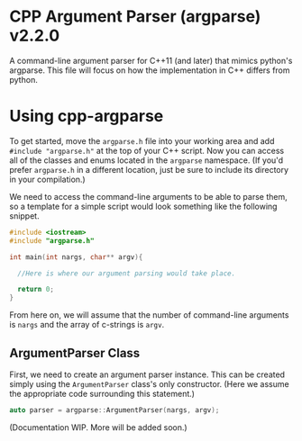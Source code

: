# CPP Argument Parser (argparse) v2.2.0
A command-line argument parser for C++11 (and later) that mimics python's argparse. This file will focus on how the implementation in C++ differs from python.

# Using cpp-argparse
To get started, move the `argparse.h` file into your working area and add `#include "argparse.h"` at the top of your C++ script. Now you can access all of the classes and enums located in the `argparse` namespace. (If you'd prefer `argparse.h` in a different location, just be sure to include its directory in your compilation.)

We need to access the command-line arguments to be able to parse them, so a template for a simple script would look something like the following snippet.
```C++
#include <iostream>
#include "argparse.h"

int main(int nargs, char** argv){

  //Here is where our argument parsing would take place.

  return 0;
}
```
From here on, we will assume that the number of command-line arguments is `nargs` and the array of c-strings is `argv`.

## ArgumentParser Class
First, we need to create an argument parser instance. This can be created simply using the `ArgumentParser` class's only constructor. (Here we assume the appropriate code surrounding this statement.)
```C++
auto parser = argparse::ArgumentParser(nargs, argv);
```

(Documentation WIP. More will be added soon.)

